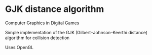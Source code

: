 # GJK distance algorithm
 Computer Graphics in Digital Games

Simple implementation of the GJK (Gilbert–Johnson–Keerthi distance) algorithm for collision detection

Uses OpenGL

